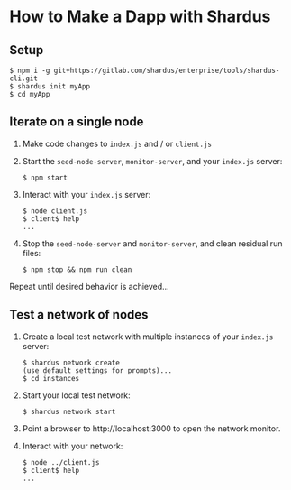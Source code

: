 # How to Make a Dapp with Shardus

## Setup

```
$ npm i -g git+https://gitlab.com/shardus/enterprise/tools/shardus-cli.git
$ shardus init myApp
$ cd myApp
```

## Iterate on a single node

1. Make code changes to `index.js` and / or `client.js`

2. Start the `seed-node-server`, `monitor-server`, and your `index.js` server:

    ```
    $ npm start
    ```

3. Interact with your `index.js` server:

    ```
    $ node client.js
    $ client$ help
    ...
    ```

4. Stop the `seed-node-server` and `monitor-server`, and clean residual run files:

    ```
    $ npm stop && npm run clean
    ```

Repeat until desired behavior is achieved...

## Test a network of nodes

1. Create a local test network with multiple instances of your `index.js` server:

    ```
    $ shardus network create
    (use default settings for prompts)...
    $ cd instances
    ```

2. Start your local test network:

    ```
    $ shardus network start
    ```
 
3. Point a browser to http://localhost:3000 to open the network monitor.

4. Interact with your network:

    ```
    $ node ../client.js
    $ client$ help
    ...
    ```
